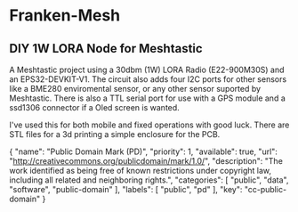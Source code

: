 # Franken-Mesh
## DIY 1W LORA Node for Meshtastic

A Meshtastic project using a 30dbm (1W) LORA Radio (E22-900M30S) and an EPS32-DEVKIT-V1.  The circuit also adds four I2C ports for other sensors like a BME280 enviromental sensor, or any other sensor suported by Meshtastic.  There is also a TTL serial port for use with a GPS module and a ssd1306 connector if a Oled screen is wanted.

I've used this for both mobile and fixed operations with good luck.  There are STL files for a 3d printing a simple enclosure for the PCB.

{
    "name": "Public Domain Mark (PD)",
    "priority": 1,
    "available": true,
    "url": "http://creativecommons.org/publicdomain/mark/1.0/",
    "description": "The work identified as being free of known restrictions under copyright law, including all related and neighboring rights.",
    "categories": [
        "public",
        "data",
        "software",
        "public-domain"
    ],
    "labels": [
        "public",
        "pd"
    ],
    "key": "cc-public-domain"
}
